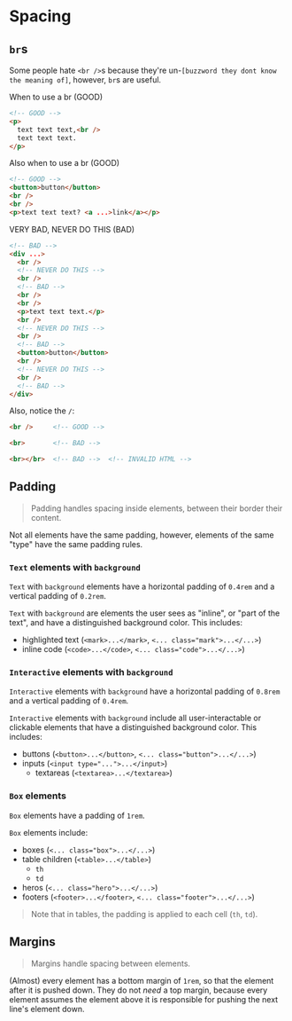 # Spacing

## `br`s

Some people hate `<br />`s because they're un-`[buzzword they dont know the meaning of]`, however, `br`s are useful.

When to use a br (GOOD)

```html
<!-- GOOD -->
<p>
  text text text,<br />
  text text text.
</p>
```

Also when to use a br (GOOD)

```html
<!-- GOOD -->
<button>button</button>
<br />
<br />
<p>text text text? <a ...>link</a></p>
```

VERY BAD, NEVER DO THIS (BAD)

```html
<!-- BAD -->
<div ...>
  <br />
  <!-- NEVER DO THIS -->
  <br />
  <!-- BAD -->
  <br />
  <br />
  <p>text text text.</p>
  <br />
  <!-- NEVER DO THIS -->
  <br />
  <!-- BAD -->
  <button>button</button>
  <br />
  <!-- NEVER DO THIS -->
  <br />
  <!-- BAD -->
</div>
```

Also, notice the `/`:

```html
<br />     <!-- GOOD -->

<br>       <!-- BAD -->

<br></br>  <!-- BAD -->  <!-- INVALID HTML -->
```

## Padding

> Padding handles spacing inside elements, between their border their content.

Not all elements have the same padding, however, elements of the same "type" have the same padding rules.

### `Text` elements with `background`

`Text` with `background` elements have a horizontal padding of `0.4rem` and a vertical padding of `0.2rem`.

`Text` with `background` are elements the user sees as "inline", or "part of the text", and have a distinguished background color. This includes:

- highlighted text (`<mark>...</mark>`, `<... class="mark">...</...>`)
- inline code (`<code>...</code>`, `<... class="code">...</...>`)

### `Interactive` elements with `background`

`Interactive` elements with `background` have a horizontal padding of `0.8rem` and a vertical padding of `0.4rem`.

`Interactive` elements with `background` include all user-interactable or clickable elements that have a distinguished background color. This includes:

- buttons (`<button>...</button>`, `<... class="button">...</...>`)
- inputs (`<input type="...">...</input>`)
  - textareas (`<textarea>...</textarea>`)

### `Box` elements

`Box` elements have a padding of `1rem`.

`Box` elements include:

- boxes (`<... class="box">...</...>`)
- table children (`<table>...</table>`)
  - `th`
  - `td`
- heros (`<... class="hero">...</...>`)
- footers (`<footer>...</footer>`, `<... class="footer">...</...>`)

> Note that in tables, the padding is applied to each cell (`th`, `td`).

## Margins

> Margins handle spacing between elements.

(Almost) every element has a bottom margin of `1rem`, so that the element after it is pushed down. They do not _need_ a top margin, because every element assumes the element above it is responsible for pushing the next line's element down.
